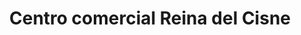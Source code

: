---
title: "Centro comercial Reina del Cisne"
url: /zamora/centro-comercial-reina-del-cisne/
shop: centro comercial
---